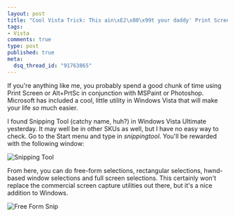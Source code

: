 ```yaml
--- 
layout: post
title: "Cool Vista Trick: This ain\xE2\x80\x99t your daddy' Print Screen"
tags: 
- Vista
comments: true
type: post
published: true
meta: 
  dsq_thread_id: "91763865"
---
```

If you're anything like me, you probably spend a good chunk of time using Print Screen or Alt+PrtSc in conjunction with MSPaint or Photoshop. Microsoft has included a cool, little utility in Windows Vista that will make your life <em>so</em> much easier.

I found Snipping Tool (catchy name, huh?) in Windows Vista Ultimate yesterday. It may well be in other SKUs as well, but I have no easy way to check. Go to the Start menu and type in <em>snippingtool</em>. You'll be rewarded with the following window:

<img src="http://brethorsting.com/blog/wp-content/uploads/2007/02/snippingtool.png" alt="Snipping Tool" />

From here, you can do free-form selections, rectangular selections, hwnd-based window selections and full screen selections. This certainly won't replace the commercial screen capture utilities out there, but it's a nice addition to Windows.

<img src="http://brethorsting.com/blog/wp-content/uploads/2007/02/freeformsnip.png" alt="Free Form Snip" />
